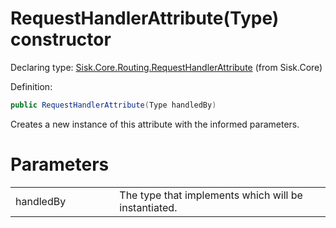 <!--

Copyrights 2023 Sisk Framework - CypherPotato
Published under MIT license

!!! DO NOT EDIT THIS FILE !!!
This file was generated by a tool in the Sisk package. To edit the information in this documentation,
edit the XML documentation present in the Sisk source code.

-->


# RequestHandlerAttribute(Type) constructor

Declaring type: [Sisk.Core.Routing.RequestHandlerAttribute](/spec/Sisk.Core.Routing.RequestHandlerAttribute.md) (from Sisk.Core)


Definition:

```cs
public RequestHandlerAttribute(Type handledBy)
```

Creates a new instance of this attribute with the informed parameters.


# Parameters

<table>
    <tbody>
<tr>
    <td width="33%">handledBy</td>
    <td>The type that implements  which will be instantiated.</td>
</tr>
    </tbody>
</table>
